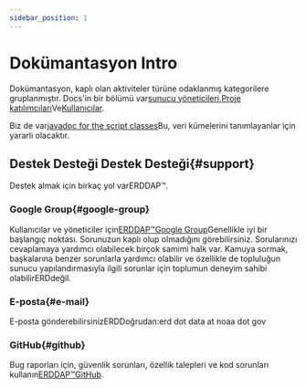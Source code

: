 ```yaml
---
sidebar_position: 1
---
```


# Dokümantasyon Intro

Dokümantasyon, kaplı olan aktiviteler türüne odaklanmış kategorilere gruplanmıştır. Docs'in bir bölümü var[sunucu yöneticileri](/docs/category/server-administration/),[Proje katılımcıları](/docs/category/contributing/)Ve[Kullanıcılar](/docs/category/user/).

Biz de var[javadoc for the script classes](/docs/dokka/)Bu, veri kümelerini tanımlayanlar için yararlı olacaktır.

## Destek Desteği Destek Desteği{#support} 
Destek almak için birkaç yol varERDDAP™.
### Google Group{#google-group} 
Kullanıcılar ve yöneticiler için[ERDDAP™Google Group](https://groups.google.com/g/erddap)Genellikle iyi bir başlangıç noktası. Sorunuzun kaplı olup olmadığını görebilirsiniz. Sorularınızı cevaplamaya yardımcı olabilecek birçok samimi halk var. Kamuya sormak, başkalarına benzer sorunlarla yardımcı olabilir ve özellikle de topluluğun sunucu yapılandırmasıyla ilgili sorunlar için toplumun deneyim sahibi olabilirERDdeğil.
### E-posta{#e-mail} 
E-posta gönderebilirsinizERDDoğrudan:erd dot data at noaa dot gov
### GitHub{#github} 
Bug raporları için, güvenlik sorunları, özellik talepleri ve kod sorunları kullanın[ERDDAP™GitHub](https://github.com/ERDDAP/erddap/).
